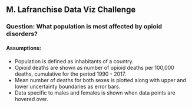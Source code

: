 

## M. Lafranchise Data Viz Challenge

### Question: What population is most affected by opioid disorders?

#### Assumptions: 
- Population is defined as inhabitants of a country.
- Opioid deaths are shown as number of opioid deaths per 100,000 deaths, cumulative for the period 1990 - 2017.
- Mean number of deaths for both sexes is plotted along with upper and lower uncertainty boundaries as error bars.
- Data specific to males and females is shown when data points are hovered over.